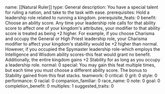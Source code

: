 name: [[Natural Ruler]]
type: General
description: You have a special talent for ruling a nation, and take to the task with ease.
prerequisites: Hold a leadership role related to running a kingdom.
prerequisite_feats: 0
benefit: Choose an ability score. Any time your leadership role calls for that ability score to affect one of your kingdom's attributes, your modifier to that ability score is treated as being +2 higher. For example, if you choose Charisma and occupy the General or High Priest leadership role, your Charisma modifier to affect your kingdom's stability would be +2 higher than normal. However, if you occupied the Spymaster leadership role-which employs the Intelligence and Wisdom ability scores-this feat would grant no benefit. Additionally, the entire kingdom gains +2 Stability for as long as you occupy a leadership role.
normal: 0
special: You may gain this feat multiple times, but each time you must choose a different ability score. The bonus to Stability gained from this feat stacks.
teamwork: 0
critical: 0
grit: 0
style: 0
performance: 0
racial: 0
companion_familiar: 0
race_name: 0
note: 0
goal: 0
completion_benefit: 0
multiples: 1
suggested_traits: 0
